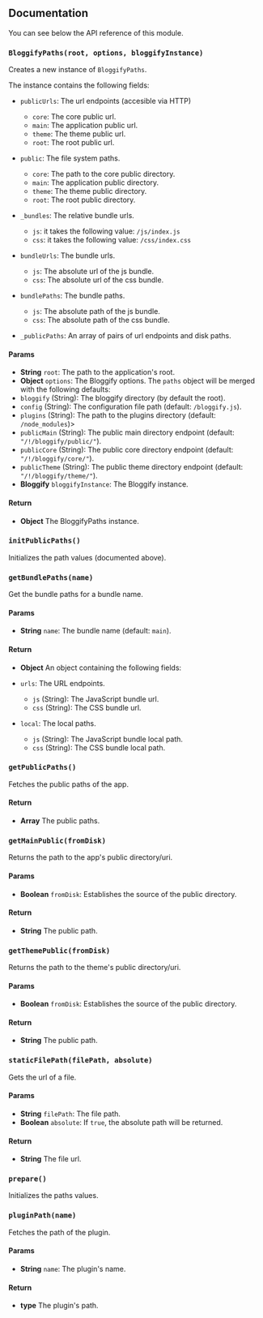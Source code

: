 ## Documentation

You can see below the API reference of this module.

### `BloggifyPaths(root, options, bloggifyInstance)`
Creates a new instance of `BloggifyPaths`.

The instance contains the following fields:

 - `publicUrls`: The url endpoints (accesible via HTTP)
   - `core`: The core public url.
   - `main`: The application public url.
   - `theme`: The theme public url.
   - `root`: The root public url.

 - `public`: The file system paths.
   - `core`: The path to the core public directory.
   - `main`: The application public directory.
   - `theme`: The theme public directory.
   - `root`: The root public directory.

 - `_bundles`: The relative bundle urls.
   - `js`: it takes the following value: `/js/index.js`
   - `css`: it takes the following value: `/css/index.css`

 - `bundleUrls`: The bundle urls.
   - `js`: The absolute url of the js bundle.
   - `css`: The absolute url of the css bundle.

 - `bundlePaths`: The bundle paths.
   - `js`: The absolute path of the js bundle.
   - `css`: The absolute path of the css bundle.

 - `_publicPaths`: An array of pairs of url endpoints and disk paths.

#### Params
- **String** `root`: The path to the application's root.
- **Object** `options`: The Bloggify options. The `paths` object will be merged with the following defaults:
 - `bloggify` (String): The bloggify directory (by default the root).
 - `config` (String): The configuration file path (default: `/bloggify.js`).
 - `plugins` (String): The path to the plugins directory (default: `/node_modules`)>
 - `publicMain` (String): The public main directory endpoint (default: `"/!/bloggify/public/"`).
 - `publicCore` (String): The public core directory endpoint (default: `"/!/bloggify/core/"`).
 - `publicTheme` (String): The public theme directory endpoint (default: `"/!/bloggify/theme/"`).
- **Bloggify** `bloggifyInstance`: The Bloggify instance.

#### Return
- **Object** The BloggifyPaths instance.

### `initPublicPaths()`
Initializes the path values (documented above).

### `getBundlePaths(name)`
Get the bundle paths for a bundle name.

#### Params
- **String** `name`: The bundle name (default: `main`).

#### Return
- **Object** An object containing the following fields:
 - `urls`: The URL endpoints.
   - `js` (String): The JavaScript bundle url.
   - `css` (String): The CSS bundle url.

 - `local`: The local paths.
   - `js` (String): The JavaScript bundle local path.
   - `css` (String): The CSS bundle local path.

### `getPublicPaths()`
Fetches the public paths of the app.

#### Return
- **Array** The public paths.

### `getMainPublic(fromDisk)`
Returns the path to the app's public directory/uri.

#### Params
- **Boolean** `fromDisk`: Establishes the source of the public directory.

#### Return
- **String** The public path.

### `getThemePublic(fromDisk)`
Returns the path to the theme's public directory/uri.

#### Params
- **Boolean** `fromDisk`: Establishes the source of the public directory.

#### Return
- **String** The public path.

### `staticFilePath(filePath, absolute)`
Gets the url of a file.

#### Params
- **String** `filePath`: The file path.
- **Boolean** `absolute`: If `true`, the absolute path will be returned.

#### Return
- **String** The file url.

### `prepare()`
Initializes the paths values.

### `pluginPath(name)`
Fetches the path of the plugin.

#### Params
- **String** `name`: The plugin's name.

#### Return
- **type** The plugin's path.

